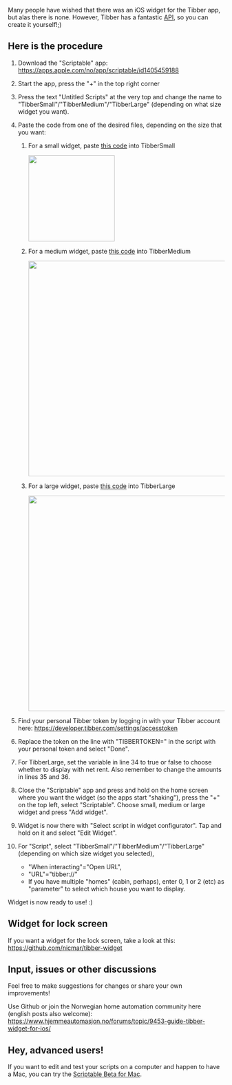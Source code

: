 Many people have wished that there was an iOS widget for the Tibber app, but alas there is none.
However, Tibber has a fantastic [API](https://developer.tibber.com/), so you can create it yourself!;)

## Here is the procedure
1. Download the "Scriptable" app:  https://apps.apple.com/no/app/scriptable/id1405459188
2. Start the app, press the "+" in the top right corner
3. Press the text "Untitled Scripts" at the very top and change the name to "TibberSmall"/"TibberMedium"/"TibberLarge" (depending on what size widget you want).
4. Paste the code from one of the desired files, depending on the size that you want:
   1. For a small widget, paste [this code](/TibberSmall.js?raw=1) into TibberSmall
   
      <img src="/img/small.jpg" width="200px" />
   
   2. For a medium widget, paste [this code](/TibberMedium.js?raw=1) into TibberMedium
   
      <img src="/img/medium.jpeg" width="500px" />
   
   3. For a large widget, paste [this code](/TibberLarge.js?raw=1) into TibberLarge
   
      <img src="/img/large.jpg" width="500px" />
      
5. Find your personal Tibber token by logging in with your Tibber account here: https://developer.tibber.com/settings/accesstoken
6. Replace the token on the line with "TIBBERTOKEN=" in the script with your personal token and select "Done".
7. For TibberLarge, set the variable in line 34 to true or false to choose whether to display with net rent. Also remember to change the amounts in lines 35 and 36.
8. Close the "Scriptable" app and press and hold on the home screen where you want the widget (so the apps start "shaking"), press the "+" on the top left, select "Scriptable". Choose small, medium or large widget and press "Add widget".
9. Widget is now there with "Select script in widget configurator". Tap and hold on it and select "Edit Widget".
10. For "Script", select "TibberSmall"/"TibberMedium"/"TibberLarge" (depending on which size widget you selected),
    - "When interacting"="Open URL",
    - "URL"="tibber://"
    - If you have multiple "homes" (cabin, perhaps), enter 0, 1 or 2 (etc) as "parameter" to select which house you want to display.

 Widget is now ready to use! :) 

## Widget for lock screen
If you want a widget for the lock screen, take a look at this:
https://github.com/nicmar/tibber-widget

## Input, issues or other discussions
Feel free to make suggestions for changes or share your own improvements!

Use Github or join the Norwegian home automation community here (english posts also welcome):
https://www.hjemmeautomasjon.no/forums/topic/9453-guide-tibber-widget-for-ios/

## Hey, advanced users!
If you want to edit and test your scripts on a computer and happen to have a Mac, you can try the [Scriptable Beta for Mac](https://scriptable.app/mac-beta/).
